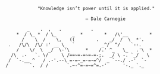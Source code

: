                 "Knowledge isn’t power until it is applied." 
                                
                                  – Dale Carnegie
                                  
	        _    .  ,   .           .
	    *  / \_ *  / \_      _  *        *   /\'__        *
	      /    \  /    \,   ((        .    _/  /  \  *'.
	 .   /\/\  /\/ :' __ \_  `          _^/  ^/    `--.
	    /    \/  \  _/  \-'\      *    /.' ^_   \_   .'\  *
	  /\  .-   `. \/     \ /==~=-=~=-=-;.  _/ \ -. `_/   \
	 /  `-.__ ^   / .-'.--\ =-=~_=-=~=^/  _ `--./ .-'  `-
	/        `.  / /       `.~-^=-=~=^=.-'      '-._ `._
